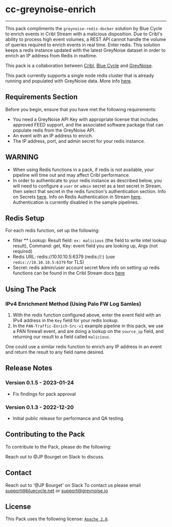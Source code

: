 # cc-greynoise-enrich
----

This pack compliments the `greynoise-redis-docker` solution by Blue Cycle to enrich events in Cribl Stream with a malicious disposition. Due to Cribl's ability to process high event volumes, a REST API cannot handle the volume of queries required to enrich events in real time. Enter redis. This solution keeps a redis instance updated with the latest GreyNoise dataset in order to enrich an IP address from Redis in realtime.

This pack is a collaboration between [Cribl](https://cribl.io), [Blue Cycle](https://www.bluecycle.net) and [GreyNoise](https://www.greynoise.io). 

This pack currently supports a single node redis cluster that is already running and populated with GreyNoise data. More info [here](https://docs.cribl.io/stream/redis-function).

## Requirements Section

Before you begin, ensure that you have met the following requirements:

* You need a GreyNoise API Key with appropriate license that includes approved FEED support, and the associated software package that can populate redis from the GreyNoise API.
* An event with an IP address to enrich.
* The IP address, port, and admin secret for your redis instance.

## WARNING
* When using Redis functions in a pack, if redis is not available, your pipeline will time out and may affect Cribl performance.
* In order to authenticate to your redis instance as described below, you will need to configure a `user` or `admin` secret as a text secret in Stream, then select that secret in the redis function's authentication section. Info on Secrets [here](https://docs.cribl.io/stream/securing-and-monitoring/#accessing-secrets). Info on Redis Authentication in Stream [here](https://docs.cribl.io/stream/redis-function#authentication-method). Authentication is currently disabled in the sample pipelines.


## Redis Setup

For each redis function, set up the following:
* filter
** Lookup: Result field: `ex: malicious` (the field to write intel lookup result), Command: get, Key: event field you are looking up, Args (not required)
* Redis URL: redis://10.10.10.5:6379 (redis://<IP>:<port>) (use `redis://10.10.10.5:6379` for TLS)
* Secret: redis admin/user account secret
More info on setting up redis functions can be found in the Cribl Stream docs [here](https://docs.cribl.io/stream/redis-function)


## Using The Pack

### IPv4 Enrichment Method (Using Palo FW Log Samles)

1. With the redis function configured above, enter the event field with an IPv4 address in the `Key` field for your redis lookup.
2. In the `PAN-Traffic-Enrich-Src-v1` example pipeline in this pack, we use a PAN firewall event, and are doing a lookup on the `source_ip` field, and returning our result to a field called `malicious`.

One could use a similar redis function to enrich any IP address in an event and return the result to any field name desired.


## Release Notes

### Version 0.1.5 - 2023-01-24
- Fix findings for pack approval

### Version 0.1.3 - 2022-12-20
- Initial public release for performance and QA testing.



## Contributing to the Pack
To contribute to the Pack, please do the following:

Reach out to @JP Bourget on Slack to discuss.


## Contact
Reach out to '@JP Bourget' on Slack
To contact us please email support@bluecycle.net or support@greynoise.io

## License
This Pack uses the following license: [`Apache 2.0`](https://www.apache.org/licenses/LICENSE-2.0.txt).
